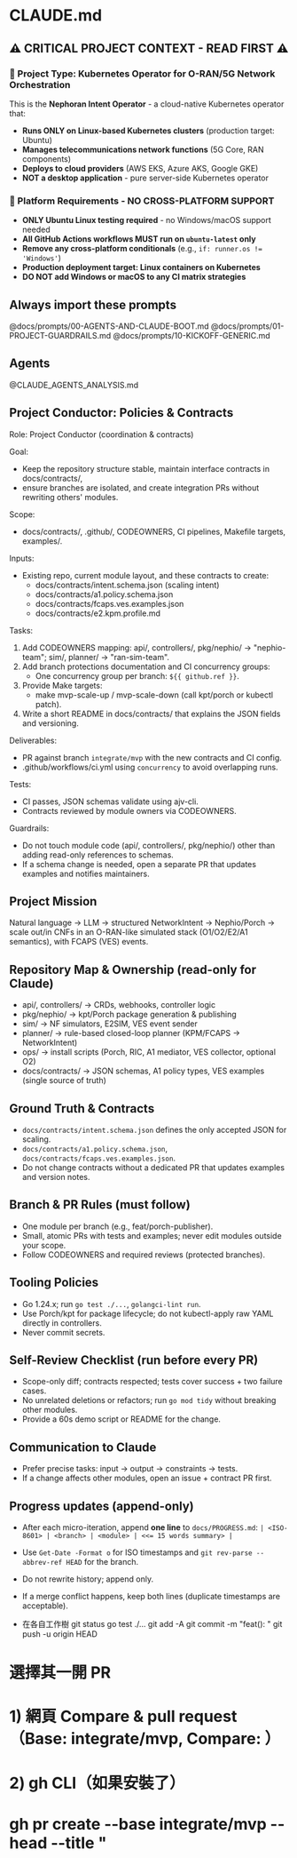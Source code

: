 # CLAUDE.md

## ⚠️ CRITICAL PROJECT CONTEXT - READ FIRST ⚠️

### 🎯 Project Type: Kubernetes Operator for O-RAN/5G Network Orchestration
This is the **Nephoran Intent Operator** - a cloud-native Kubernetes operator that:
- **Runs ONLY on Linux-based Kubernetes clusters** (production target: Ubuntu)
- **Manages telecommunications network functions** (5G Core, RAN components)
- **Deploys to cloud providers** (AWS EKS, Azure AKS, Google GKE)
- **NOT a desktop application** - pure server-side Kubernetes operator

### 🚫 Platform Requirements - NO CROSS-PLATFORM SUPPORT
- **ONLY Ubuntu Linux testing required** - no Windows/macOS support needed
- **All GitHub Actions workflows MUST run on `ubuntu-latest` only**
- **Remove any cross-platform conditionals** (e.g., `if: runner.os != 'Windows'`)
- **Production deployment target: Linux containers on Kubernetes**
- **DO NOT add Windows or macOS to any CI matrix strategies**

## Always import these prompts
@docs/prompts/00-AGENTS-AND-CLAUDE-BOOT.md
@docs/prompts/01-PROJECT-GUARDRAILS.md
@docs/prompts/10-KICKOFF-GENERIC.md

## Agents
@CLAUDE_AGENTS_ANALYSIS.md

## Project Conductor: Policies & Contracts
Role: Project Conductor (coordination & contracts)

Goal:
- Keep the repository structure stable, maintain interface contracts in docs/contracts/,
- ensure branches are isolated, and create integration PRs without rewriting others' modules.

Scope:
- docs/contracts/, .github/, CODEOWNERS, CI pipelines, Makefile targets, examples/.

Inputs:
- Existing repo, current module layout, and these contracts to create:
  - docs/contracts/intent.schema.json (scaling intent)
  - docs/contracts/a1.policy.schema.json
  - docs/contracts/fcaps.ves.examples.json
  - docs/contracts/e2.kpm.profile.md

Tasks:
1) Add CODEOWNERS mapping: api/, controllers/, pkg/nephio/ → "nephio-team"; sim/, planner/ → "ran-sim-team".
2) Add branch protections documentation and CI concurrency groups:
   - One concurrency group per branch: `${{ github.ref }}`.
3) Provide Make targets:
   - make mvp-scale-up / mvp-scale-down (call kpt/porch or kubectl patch).
4) Write a short README in docs/contracts/ that explains the JSON fields and versioning.

Deliverables:
- PR against branch `integrate/mvp` with the new contracts and CI config.
- .github/workflows/ci.yml using `concurrency` to avoid overlapping runs.

Tests:
- CI passes, JSON schemas validate using ajv-cli.
- Contracts reviewed by module owners via CODEOWNERS.

Guardrails:
- Do not touch module code (api/, controllers/, pkg/nephio/) other than adding read-only references to schemas.
- If a schema change is needed, open a separate PR that updates examples and notifies maintainers.


## Project Mission
Natural language → LLM → structured NetworkIntent → Nephio/Porch → scale out/in CNFs in an O-RAN-like simulated stack (O1/O2/E2/A1 semantics), with FCAPS (VES) events.

## Repository Map & Ownership (read-only for Claude)
- api/, controllers/ → CRDs, webhooks, controller logic
- pkg/nephio/ → kpt/Porch package generation & publishing
- sim/ → NF simulators, E2SIM, VES event sender
- planner/ → rule-based closed-loop planner (KPM/FCAPS → NetworkIntent)
- ops/ → install scripts (Porch, RIC, A1 mediator, VES collector, optional O2)
- docs/contracts/ → JSON schemas, A1 policy types, VES examples (single source of truth)

## Ground Truth & Contracts
- `docs/contracts/intent.schema.json` defines the only accepted JSON for scaling.
- `docs/contracts/a1.policy.schema.json`, `docs/contracts/fcaps.ves.examples.json`.
- Do not change contracts without a dedicated PR that updates examples and version notes.

## Branch & PR Rules (must follow)
- One module per branch (e.g., feat/porch-publisher).
- Small, atomic PRs with tests and examples; never edit modules outside your scope.
- Follow CODEOWNERS and required reviews (protected branches).

## Tooling Policies
- Go 1.24.x; run `go test ./...`, `golangci-lint run`.
- Use Porch/kpt for package lifecycle; do not kubectl-apply raw YAML directly in controllers.
- Never commit secrets.

## Self-Review Checklist (run before every PR)
- Scope-only diff; contracts respected; tests cover success + two failure cases.
- No unrelated deletions or refactors; run `go mod tidy` without breaking other modules.
- Provide a 60s demo script or README for the change.

## Communication to Claude
- Prefer precise tasks: input → output → constraints → tests.
- If a change affects other modules, open an issue + contract PR first.

## Progress updates (append-only)
- After each micro-iteration, append **one line** to `docs/PROGRESS.md`:
  `| <ISO-8601> | <branch> | <module> | <<= 15 words summary> |`
- Use `Get-Date -Format o` for ISO timestamps and `git rev-parse --abbrev-ref HEAD` for the branch.
- Do not rewrite history; append only.
- If a merge conflict happens, keep both lines (duplicate timestamps are acceptable).

- 在各自工作樹
git status
go test ./...
git add -A
git commit -m "feat(<area>): <short message>"
git push -u origin HEAD

# 選擇其一開 PR
# 1) 網頁 Compare & pull request（Base: integrate/mvp, Compare: <your-branch>）
# 2) gh CLI（如果安裝了）
# gh pr create --base integrate/mvp --head <your-branch> --title "<title>" --body "<body>"